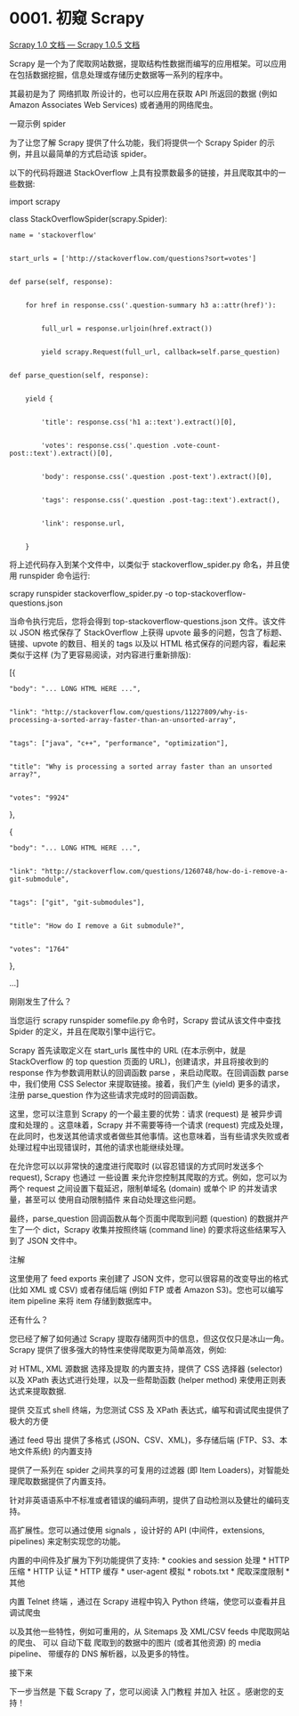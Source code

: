 # 0001. 初窥 Scrapy

[Scrapy 1.0 文档 — Scrapy 1.0.5 文档](https://scrapy-chs.readthedocs.io/zh_CN/1.0/index.html#)

Scrapy 是一个为了爬取网站数据，提取结构性数据而编写的应用框架。可以应用在包括数据挖掘，信息处理或存储历史数据等一系列的程序中。

其最初是为了 网络抓取 所设计的，也可以应用在获取 API 所返回的数据 (例如 Amazon Associates Web Services) 或者通用的网络爬虫。

一窥示例 spider

为了让您了解 Scrapy 提供了什么功能，我们将提供一个 Scrapy Spider 的示例，并且以最简单的方式启动该 spider。

以下的代码将跟进 StackOverflow 上具有投票数最多的链接，并且爬取其中的一些数据:

import scrapy


class StackOverflowSpider(scrapy.Spider):


    name = 'stackoverflow'


    start_urls = ['http://stackoverflow.com/questions?sort=votes']


    def parse(self, response):


        for href in response.css('.question-summary h3 a::attr(href)'):


            full_url = response.urljoin(href.extract())


            yield scrapy.Request(full_url, callback=self.parse_question)


    def parse_question(self, response):


        yield {


            'title': response.css('h1 a::text').extract()[0],


            'votes': response.css('.question .vote-count-post::text').extract()[0],


            'body': response.css('.question .post-text').extract()[0],


            'tags': response.css('.question .post-tag::text').extract(),


            'link': response.url,


        }


将上述代码存入到某个文件中，以类似于 stackoverflow_spider.py 命名，并且使用 runspider 命令运行:

scrapy runspider stackoverflow_spider.py -o top-stackoverflow-questions.json


当命令执行完后，您将会得到 top-stackoverflow-questions.json 文件。该文件以 JSON 格式保存了 StackOverflow 上获得 upvote 最多的问题，包含了标题、链接、upvote 的数目、相关的 tags 以及以 HTML 格式保存的问题内容，看起来类似于这样 (为了更容易阅读，对内容进行重新排版):

[{


    "body": "... LONG HTML HERE ...",


    "link": "http://stackoverflow.com/questions/11227809/why-is-processing-a-sorted-array-faster-than-an-unsorted-array",


    "tags": ["java", "c++", "performance", "optimization"],


    "title": "Why is processing a sorted array faster than an unsorted array?",


    "votes": "9924"


},


{


    "body": "... LONG HTML HERE ...",


    "link": "http://stackoverflow.com/questions/1260748/how-do-i-remove-a-git-submodule",


    "tags": ["git", "git-submodules"],


    "title": "How do I remove a Git submodule?",


    "votes": "1764"


},


...]


刚刚发生了什么？

当您运行 scrapy runspider somefile.py 命令时，Scrapy 尝试从该文件中查找 Spider 的定义，并且在爬取引擎中运行它。

Scrapy 首先读取定义在 start_urls 属性中的 URL (在本示例中，就是 StackOverflow 的 top question 页面的 URL)，创建请求，并且将接收到的 response 作为参数调用默认的回调函数 parse ，来启动爬取。在回调函数 parse 中，我们使用 CSS Selector 来提取链接。接着，我们产生 (yield) 更多的请求，注册 parse_question 作为这些请求完成时的回调函数。

这里，您可以注意到 Scrapy 的一个最主要的优势：请求 (request) 是 被异步调度和处理的 。这意味着，Scrapy 并不需要等待一个请求 (request) 完成及处理，在此同时，也发送其他请求或者做些其他事情。这也意味着，当有些请求失败或者处理过程中出现错误时，其他的请求也能继续处理。

在允许您可以以非常快的速度进行爬取时 (以容忍错误的方式同时发送多个 request), Scrapy 也通过 一些设置 来允许您控制其爬取的方式。例如，您可以为两个 request 之间设置下载延迟，限制单域名 (domain) 或单个 IP 的并发请求量，甚至可以 使用自动限制插件 来自动处理这些问题。

最终，parse_question 回调函数从每个页面中爬取到问题 (question) 的数据并产生了一个 dict，Scrapy 收集并按照终端 (command line) 的要求将这些结果写入到了 JSON 文件中。

注解

这里使用了 feed exports 来创建了 JSON 文件，您可以很容易的改变导出的格式 (比如 XML 或 CSV) 或者存储后端 (例如 FTP 或者 Amazon S3)。您也可以编写 item pipeline 来将 item 存储到数据库中。

还有什么？

您已经了解了如何通过 Scrapy 提取存储网页中的信息，但这仅仅只是冰山一角。Scrapy 提供了很多强大的特性来使得爬取更为简单高效，例如:

对 HTML, XML 源数据 选择及提取 的内置支持，提供了 CSS 选择器 (selector) 以及 XPath 表达式进行处理，以及一些帮助函数 (helper method) 来使用正则表达式来提取数据.

提供 交互式 shell 终端，为您测试 CSS 及 XPath 表达式，编写和调试爬虫提供了极大的方便

通过 feed 导出 提供了多格式 (JSON、CSV、XML)，多存储后端 (FTP、S3、本地文件系统) 的内置支持

提供了一系列在 spider 之间共享的可复用的过滤器 (即 Item Loaders)，对智能处理爬取数据提供了内置支持。

针对非英语语系中不标准或者错误的编码声明，提供了自动检测以及健壮的编码支持。

高扩展性。您可以通过使用 signals ，设计好的 API (中间件，extensions, pipelines) 来定制实现您的功能。

内置的中间件及扩展为下列功能提供了支持: * cookies and session 处理 * HTTP 压缩 * HTTP 认证 * HTTP 缓存 * user-agent 模拟 * robots.txt * 爬取深度限制 * 其他

内置 Telnet 终端 ，通过在 Scrapy 进程中钩入 Python 终端，使您可以查看并且调试爬虫

以及其他一些特性，例如可重用的，从 Sitemaps 及 XML/CSV feeds 中爬取网站的爬虫、 可以 自动下载 爬取到的数据中的图片 (或者其他资源) 的 media pipeline、 带缓存的 DNS 解析器，以及更多的特性。

接下来

下一步当然是 下载 Scrapy 了，您可以阅读 入门教程 并加入 社区 。感谢您的支持！

